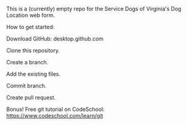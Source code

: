 This is a (currently) empty repo for the Service Dogs of Virginia's Dog Location web form.

How to get started:

Download GitHub: desktop.github.com

Clone this repository.

Create a branch.

Add the existing files.

Commit branch.

Create pull request.

Bonus! Free git tutorial on CodeSchool: https://www.codeschool.com/learn/git
